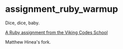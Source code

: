 assignment_ruby_warmup
======================

Dice, dice, baby.

[A Ruby assignment from the Viking Codes School](http://www.vikingcodeschool.com)

Matthew Hinea's fork.
